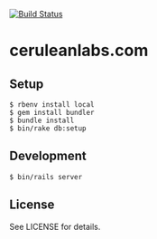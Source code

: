 [![Build Status](https://travis-ci.com/ceruleanlabs/ceruleanlabs.com.svg?branch=master)](https://travis-ci.com/ceruleanlabs/ceruleanlabs.com)

# ceruleanlabs.com

## Setup

    $ rbenv install local
    $ gem install bundler
    $ bundle install
    $ bin/rake db:setup

## Development

    $ bin/rails server

## License

See LICENSE for details.
